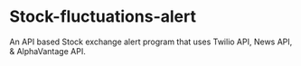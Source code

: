 # Stock-fluctuations-alert
An API based Stock exchange alert program that uses Twilio API, News API, &amp; AlphaVantage API.
